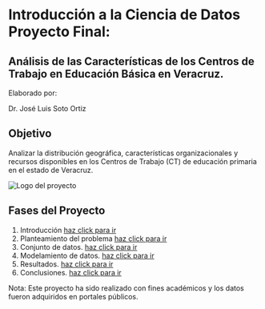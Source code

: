 # Introducción a la Ciencia de Datos Proyecto Final: 
## Análisis de las Características de los Centros de Trabajo en Educación Básica en Veracruz.

Elaborado por:

Dr. José Luis Soto Ortiz

## Objetivo
Analizar la distribución geográfica, características organizacionales y recursos disponibles en los Centros de Trabajo (CT) de educación primaria en el estado de Veracruz.

![Logo del proyecto](https://jlso1o.github.io/datascience/proyectocd/images/veracruz.jpg)

## Fases del Proyecto
1. Introducción [haz click para ir](https://jlso1o.github.io/datascience/proyectocd/introduccionproycd)
2. Planteamiento del problema [haz click para ir](https://jlso1o.github.io/datascience/proyectocd/problematica)
3. Conjunto de datos. [haz click para ir](https://jlso1o.github.io/datascience/proyectocd/conjuntodatos)
4. Modelamiento de datos. [haz click para ir](https://jlso1o.github.io/datascience/proyectocd/modelado)
5. Resultados. [haz click para ir](https://jlso1o.github.io/datascience/proyectocd/resultados)
6. Conclusiones. [haz click para ir](https://jlso1o.github.io/datascience/proyectocd/conclusiones)

Nota: Este proyecto ha sido realizado con fines académicos y los datos fueron adquiridos en portales públicos.
